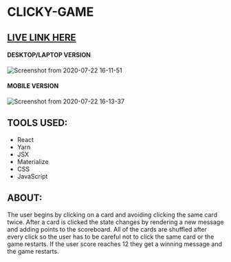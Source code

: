 # CLICKY-GAME 

## [LIVE LINK HERE](https://clicky-game-jvh.herokuapp.com/)

#### DESKTOP/LAPTOP VERSION
![Screenshot from 2020-07-22 16-11-51](https://user-images.githubusercontent.com/40511023/88229298-1d4b5d00-cc36-11ea-943d-968eb8c7acb4.png)

#### MOBILE VERSION
![Screenshot from 2020-07-22 16-13-37](https://user-images.githubusercontent.com/40511023/88229455-61d6f880-cc36-11ea-947c-63e69381a38e.png)

## TOOLS USED: 
- React
- Yarn
- JSX
- Materialize
- CSS
- JavaScript

## ABOUT:

The user begins by clicking on a card and avoiding clicking the same card twice. After a card is clicked the state changes by rendering a new message and adding points to the scoreboard. All of the cards are shuffled after every click so the user has to be careful not to click the same card or the game restarts. If the user score reaches 12 they get a winning message and the game restarts.
